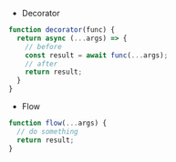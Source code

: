 * Decorator
```js
function decorator(func) {
  return async (...args) => {
    // before
    const result = await func(...args); 
    // after
    return result;
  }
}
```

* Flow

```js
function flow(...args) {
  // do something
  return result;
}
```
